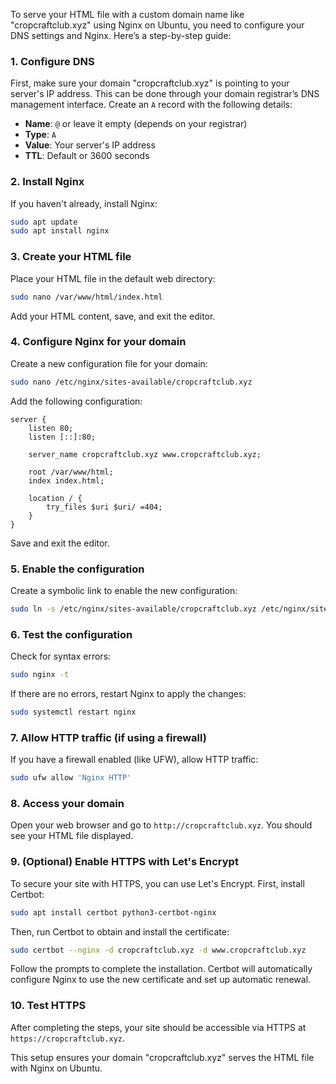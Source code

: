 To serve your HTML file with a custom domain name like "cropcraftclub.xyz" using Nginx on Ubuntu, you need to configure your DNS settings and Nginx. Here’s a step-by-step guide:

### 1. Configure DNS
First, make sure your domain "cropcraftclub.xyz" is pointing to your server's IP address. This can be done through your domain registrar’s DNS management interface. Create an `A` record with the following details:

- **Name**: `@` or leave it empty (depends on your registrar)
- **Type**: `A`
- **Value**: Your server's IP address
- **TTL**: Default or 3600 seconds

### 2. Install Nginx
If you haven't already, install Nginx:
```bash
sudo apt update
sudo apt install nginx
```

### 3. Create your HTML file
Place your HTML file in the default web directory:
```bash
sudo nano /var/www/html/index.html
```
Add your HTML content, save, and exit the editor.

### 4. Configure Nginx for your domain
Create a new configuration file for your domain:
```bash
sudo nano /etc/nginx/sites-available/cropcraftclub.xyz
```
Add the following configuration:
```nginx
server {
    listen 80;
    listen [::]:80;

    server_name cropcraftclub.xyz www.cropcraftclub.xyz;

    root /var/www/html;
    index index.html;

    location / {
        try_files $uri $uri/ =404;
    }
}
```
Save and exit the editor.

### 5. Enable the configuration
Create a symbolic link to enable the new configuration:
```bash
sudo ln -s /etc/nginx/sites-available/cropcraftclub.xyz /etc/nginx/sites-enabled/
```

### 6. Test the configuration
Check for syntax errors:
```bash
sudo nginx -t
```
If there are no errors, restart Nginx to apply the changes:
```bash
sudo systemctl restart nginx
```

### 7. Allow HTTP traffic (if using a firewall)
If you have a firewall enabled (like UFW), allow HTTP traffic:
```bash
sudo ufw allow 'Nginx HTTP'
```

### 8. Access your domain
Open your web browser and go to `http://cropcraftclub.xyz`. You should see your HTML file displayed.

### 9. (Optional) Enable HTTPS with Let's Encrypt
To secure your site with HTTPS, you can use Let's Encrypt. First, install Certbot:
```bash
sudo apt install certbot python3-certbot-nginx
```
Then, run Certbot to obtain and install the certificate:
```bash
sudo certbot --nginx -d cropcraftclub.xyz -d www.cropcraftclub.xyz
```
Follow the prompts to complete the installation. Certbot will automatically configure Nginx to use the new certificate and set up automatic renewal.

### 10. Test HTTPS
After completing the steps, your site should be accessible via HTTPS at `https://cropcraftclub.xyz`.

This setup ensures your domain "cropcraftclub.xyz" serves the HTML file with Nginx on Ubuntu.
